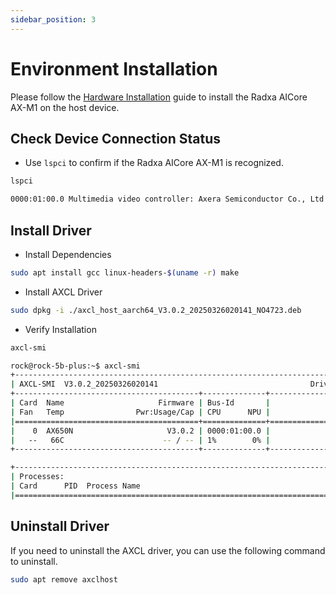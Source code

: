 ```yaml
---
sidebar_position: 3
---
```


# Environment Installation

Please follow the [Hardware Installation](./hardware_install) guide to install the Radxa AICore AX-M1 on the host device.

## Check Device Connection Status

- Use `lspci` to confirm if the Radxa AICore AX-M1 is recognized.

<NewCodeBlock tip="Host" type="Device">

```bash
lspci
```

</NewCodeBlock>

```bash
0000:01:00.0 Multimedia video controller: Axera Semiconductor Co., Ltd Device 0650 (rev 01)
```

## Install Driver

- Install Dependencies

<NewCodeBlock tip="Host" type="Device">

```bash
sudo apt install gcc linux-headers-$(uname -r) make
```

</NewCodeBlock>

- Install AXCL Driver

<NewCodeBlock tip="Host" type="Device">

```bash
sudo dpkg -i ./axcl_host_aarch64_V3.0.2_20250326020141_NO4723.deb
```

</NewCodeBlock>

- Verify Installation

<NewCodeBlock tip="Host" type="Device">

```bash
axcl-smi
```

</NewCodeBlock>

```bash
rock@rock-5b-plus:~$ axcl-smi
+------------------------------------------------------------------------------------------------+
| AXCL-SMI  V3.0.2_20250326020141                                  Driver  V3.0.2_20250326020141 |
+-----------------------------------------+--------------+---------------------------------------+
| Card  Name                     Firmware | Bus-Id       |                          Memory-Usage |
| Fan   Temp                Pwr:Usage/Cap | CPU      NPU |                             CMM-Usage |
|=========================================+==============+=======================================|
|    0  AX650N                     V3.0.2 | 0000:01:00.0 |                149 MiB /      945 MiB |
|   --   66C                      -- / -- | 1%        0% |                 18 MiB /     7040 MiB |
+-----------------------------------------+--------------+---------------------------------------+

+------------------------------------------------------------------------------------------------+
| Processes:                                                                                     |
| Card      PID  Process Name                                                   NPU Memory Usage |
|================================================================================================|
```

## Uninstall Driver

If you need to uninstall the AXCL driver, you can use the following command to uninstall.

<NewCodeBlock tip="Host" type="Device">

```bash
sudo apt remove axclhost
```

</NewCodeBlock>
